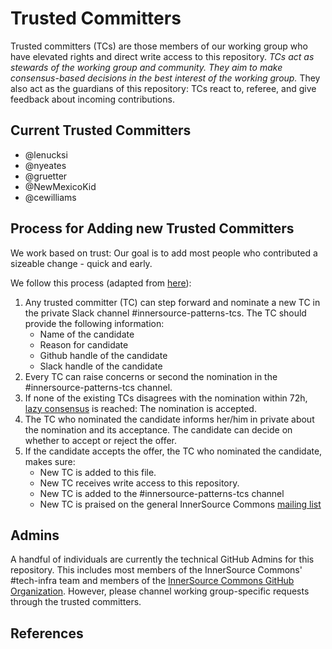 # Trusted Committers

Trusted committers (TCs) are those members of our working group who have elevated rights and direct write access to this repository. *TCs act as stewards of the working group and community. They aim to make consensus-based decisions in the best interest of the working group.* They also act as the guardians of this repository: TCs react to, referee, and give feedback about incoming contributions.

## Current Trusted Committers

* @lenucksi
* @nyeates
* @gruetter
* @NewMexicoKid
* @cewilliams

## Process for Adding new Trusted Committers

We work based on trust: Our goal is to add most people who contributed a sizeable change - quick and early.

We follow this process (adapted from [here](https://tech.europace.de/voting-in-new-trusted-committers/)):

1. Any trusted committer (TC) can step forward and nominate a new TC in the private Slack channel #innersource-patterns-tcs. The TC should provide the following information:
   * Name of the candidate
   * Reason for candidate
   * Github handle of the candidate
   * Slack handle of the candidate
1. Every TC can raise concerns or second the nomination in the #innersource-patterns-tcs channel.
1. If none of the existing TCs disagrees with the nomination within 72h, [lazy consensus](https://tech.europace.de/lazy-consensus-vs-explicit-voting/) is reached: The nomination is accepted.
1. The TC who nominated the candidate informs her/him in private about the nomination and its acceptance. The candidate can decide on whether to accept or reject the offer.
1. If the candidate accepts the offer, the TC who nominated the candidate, makes sure:
   * New TC is added to this file.
   * New TC receives write access to this repository.
   * New TC is added to the #innersource-patterns-tcs channel
   * New TC is praised on the general InnerSource Commons [mailing list](innersource-commons@googlegroups.com)


## Admins
A handful of individuals are currently the technical GitHub Admins for this repository. This includes most members of the InnerSource Commons' #tech-infra team and members of the [InnerSource Commons GitHub Organization](https://github.com/innersourcecommons). However, please channel working group-specific requests through the trusted committers.

## References
